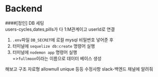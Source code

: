 # Backend
####[정인] DB 세팅<br>
users-cycles,dates,pills가 다 1:M관계이고 userId로 연결<br>
1. `.env`파일 `DB_SECRET`에 로컬 mysql 비밀번호 넣어준 후
2. 터미널에 `sequelize db:create` 명령어 실행
3. 터미널에 `nodemon app` 명령어 실행<br>
=>`fullmoon`이라는 이름으로 데이터 베이스 생성<br>

해보고 구조 자료형 allownull unique 등등 수정사항 slack-백엔드 채널에 알려줘